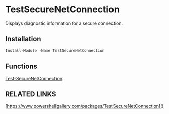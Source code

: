 # TestSecureNetConnection
Displays diagnostic information for a secure connection.

## Installation
```
Install-Module -Name TestSecureNetConnection
```

## Functions
[Test-SecureNetConnection]()

## RELATED LINKS
[https://www.powershellgallery.com/packages/TestSecureNetConnection]()
